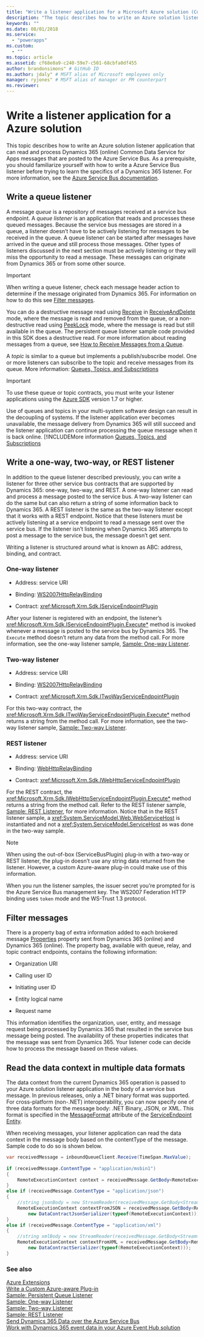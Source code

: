```yaml
---
title: "Write a listener application for a Microsoft Azure solution (Common Data Service for Apps) | Microsoft Docs" # Intent and product brand in a unique string of 43-59 chars including spaces"
description: "The topic describes how to write an Azure solution listener application that can read and process Dynamics 365 (online) Common Data Service for Apps messages that are posted to the Azure Service Bus." # 115-145 characters including spaces. This abstract displays in the search result."
keywords: ""
ms.date: 08/01/2018
ms.service:
  - "powerapps"
ms.custom:
  - ""
ms.topic: article
ms.assetid: cf68e0a9-c240-59e7-c501-68cbfa0df455
author: brandonsimons" # GitHub ID
ms.author: jdaly" # MSFT alias of Microsoft employees only
manager: ryjones" # MSFT alias of manager or PM counterpart
ms.reviewer: 
---
```


# Write a listener application for a Azure solution

<!-- https://docs.microsoft.com/en-us/dynamics365/customer-engagement/developer/write-listener-application-azure-solution -->

This topic describes how to write an Azure solution  listener application that can read and process Dynamics 365 (online) Common Data Service for Apps messages that are posted to the Azure Service Bus. As a prerequisite, you should familiarize yourself with how to write a Azure Service Bus listener before trying to learn the specifics of a Dynamics 365 listener. For more information, see the [Azure Service Bus documentation](https://azure.microsoft.com/en-us/documentation/services/service-bus/).  
  
<a name="bkmk_writequeued"></a>

## Write a queue listener

A message *queue* is a repository of messages received at a service bus endpoint. A *queue listener* is an application that reads and processes these queued messages. Because the service bus messages are stored in a queue, a listener doesn’t have to be actively listening for messages to be received in the queue. A queue listener can be started after messages have arrived in the queue and still process those messages. Other types of listeners discussed in the next section must be actively listening or they will miss the opportunity to read a message. These messages can originate from Dynamics 365 or from some other source. 
  
> [!IMPORTANT]
>  When writing a queue listener, check each message header action to determine if the message originated from Dynamics 365. For information on how to do this see [Filter messages](write-listener-application-azure-solution.md#filter).  
  
You can do a destructive message read using [Receive](https://docs.microsoft.com/en-us/dotnet/api/microsoft.servicebus.messaging.queueclient?redirectedfrom=MSDN&view=azure-dotnet#Microsoft_ServiceBus_Messaging_QueueClient_Receive) in [ReceiveAndDelete](https://docs.microsoft.com/en-us/dotnet/api/microsoft.servicebus.messaging.receivemode?redirectedfrom=MSDN&view=azure-dotnet#microsoft_servicebus_messaging_receivemode) mode, where the message is read and removed from the queue, or a non-destructive read using [PeekLock](https://docs.microsoft.com/en-us/dotnet/api/microsoft.servicebus.messaging.receivemode?redirectedfrom=MSDN&view=azure-dotnet#microsoft_servicebus_messaging_receivemode) mode, where the message is read but still available in the queue. The persistent queue listener sample code provided in this SDK does a destructive read. For more information about reading messages from a queue, see [How to Receive Messages from a Queue](http://azure.microsoft.com/documentation/articles/service-bus-dotnet-how-to-use-queues/#how-to-receive-messages-from-a-queue).  
  
A *topic* is similar to a queue but implements a publish/subscribe model. One or more listeners can subscribe to the topic and receive messages from its queue. More information: [Queues, Topics, and Subscriptions](https://docs.microsoft.com/en-us/azure/service-bus-messaging/service-bus-queues-topics-subscriptions)  
  
> [!IMPORTANT]
>  To use these queue or topic contracts, you must write your listener applications using the [Azure SDK](http://azure.microsoft.com/downloads/archive-net-downloads/) version 1.7 or higher.  
  
Use of queues and topics in your multi-system software design can result in the decoupling of systems. If the listener application ever becomes unavailable, the message delivery from Dynamics 365 will still succeed and the listener application can continue processing the queue message when it is back online. [!INCLUDEMore information [Queues, Topics, and Subscriptions](https://docs.microsoft.com/en-us/azure/service-bus-messaging/service-bus-queues-topics-subscriptions)  
  
<a name="bkmk_writeoneway"></a>

## Write a one-way, two-way, or REST listener

In addition to the queue listener described previously, you can write a listener for three other service bus contracts that are supported by Dynamics 365: one-way, two-way, and REST. A one-way listener can read and process a message posted to the service bus. A two-way listener can do the same but can also return a string of some information back to Dynamics 365. A REST listener is the same as the two-way listener except that it works with a REST endpoint. Notice that these listeners must be actively listening at a service endpoint to read a message sent over the service bus. If the listener isn’t listening when Dynamics 365 attempts to post a message to the service bus, the message doesn’t get sent.
  
Writing a listener is structured around what is known as ABC: address, binding, and contract. 

### One-way listener
  
- Address: service URI  
  
- Binding: [WS2007HttpRelayBinding](https://docs.microsoft.com/en-us/dotnet/api/microsoft.servicebus.ws2007httprelaybinding?redirectedfrom=MSDN&view=azure-dotnet#microsoft_servicebus_ws2007httprelaybinding)  
  
- Contract: <xref:Microsoft.Xrm.Sdk.IServiceEndpointPlugin>  
  
After your listener is registered with an endpoint, the listener’s <xref:Microsoft.Xrm.Sdk.IServiceEndpointPlugin.Execute*> method is invoked whenever a message is posted to the service bus by Dynamics 365. The `Execute` method doesn’t return any data from the method call. For more information, see the one-way listener sample, [Sample: One-way Listener](org-service/samples/one-way-listener.md).  
  
### Two-way listener
  
- Address: service URI  
  
- Binding: [WS2007HttpRelayBinding](https://docs.microsoft.com/en-us/dotnet/api/microsoft.servicebus.ws2007httprelaybinding?redirectedfrom=MSDN&view=azure-dotnet#microsoft_servicebus_ws2007httprelaybinding)  
  
- Contract: <xref:Microsoft.Xrm.Sdk.ITwoWayServiceEndpointPlugin>  
  
For this two-way contract, the <xref:Microsoft.Xrm.Sdk.ITwoWayServiceEndpointPlugin.Execute*> method returns a string from the method call. For more information, see the two-way listener sample, [Sample: Two-way Listener](org-service/samples/two-way-listener.md).  
  
### REST listener
  
- Address: service URI  
  
- Binding: [WebHttpRelayBinding](https://docs.microsoft.com/en-us/dotnet/api/microsoft.servicebus.webhttprelaybinding?redirectedfrom=MSDN&view=azure-dotnet#microsoft_servicebus_webhttprelaybinding)
  
- Contract: <xref:Microsoft.Xrm.Sdk.IWebHttpServiceEndpointPlugin>  
  
For the REST contract, the <xref:Microsoft.Xrm.Sdk.IWebHttpServiceEndpointPlugin.Execute*>  method returns a string from the method call. Refer to the REST listener sample, [Sample: REST Listener](org-service/samples/rest-listener.md), for more information. Notice that in the REST listener sample, a <xref:System.ServiceModel.Web.WebServiceHost> is instantiated and not a <xref:System.ServiceModel.ServiceHost> as was done in the two-way sample.
  
> [!NOTE]
>  When using the out-of-box (ServiceBusPlugin) plug-in with a two-way or REST listener, the plug-in doesn’t use any string data returned from the listener. However, a custom Azure-aware plug-in could make use of this information.  
> 
>  When you run the listener samples, the issuer secret you’re prompted for is the Azure Service Bus management key. The WS2007 Federation HTTP binding uses `token` mode and the WS-Trust 1.3 protocol.  
  
<a name="filter"></a>

## Filter messages

There is a property bag of extra information added to each brokered message [Properties](https://msdn.microsoft.com/library/windowsazure/microsoft.servicebus.messaging.brokeredmessage.properties.aspx) property sent from Dynamics 365 (online) and Dynamics 365 (online). The property bag, available with queue, relay, and topic contract endpoints, contains the following information:  
  
- Organization URI  
  
- Calling user ID  
  
- Initiating user ID  
  
- Entity logical name  
  
- Request name  
  
This information identifies the organization, user, entity, and message request being processed by Dynamics 365 that resulted in the service bus message being posted. The availability of these properties indicates that the message was sent from Dynamics 365. Your listener code can decide how to process the message based on these values.  
  
<a name="bkmk_multiple-formats"></a>
 
## Read the data context in multiple data formats

The data context from the current Dynamics 365 operation is passed to your Azure solution listener application in the body of a service bus message. In previous releases, only a .NET binary format was supported.  For cross-platform (non-.NET) interoperability, you can now specify one of three data formats for the message body: .NET Binary, JSON, or XML.  This format is specified in the [MessageFormat](reference/entities/serviceendpoint.md#BKMK_MessageFormat) attribute of the [ServiceEndpoint Entity](reference/entities/serviceendpoint.md).
  
When receiving messages, your listener application can read the data context in the message body based on the contentType of the message. Sample code to do so is shown below.  
  
```csharp
var receivedMessage = inboundQueueClient.Receive(TimeSpan.MaxValue);  
  
if (receivedMessage.ContentType = "application/msbin1")  
{  
    RemoteExecutionContext context = receivedMessage.GetBody<RemoteExecutionContext>();  
}  
else if (receivedMessage.ContentType = "application/json")  
{  
    //string jsonBody = new StreamReader(receivedMessage.GetBody<Stream>(), Encoding.UTF8).ReadToEnd();  
    RemoteExecutionContext contextFromJSON = receivedMessage.GetBody<RemoteExecutionContext>(  
        new DataContractJsonSerializer(typeof(RemoteExecutionContext)));  
}  
else if (receivedMessage.ContentType = "application/xml")  
{  
    //string xmlBody = new StreamReader(receivedMessage.GetBody<Stream>(), Encoding.UTF8).ReadToEnd();  
    RemoteExecutionContext contextFromXML = receivedMessage.GetBody<RemoteExecutionContext>(  
        new DataContractSerializer(typeof(RemoteExecutionContext)));  
}  
```  
  
### See also

 [Azure Extensions](azure-integration.md)   
 [Write a Custom Azure-aware Plug-in](write-custom-azure-aware-plugin.md)   
 [Sample: Persistent Queue Listener](org-service/samples/persistent-queue-listener.md)   
 [Sample: One-way Listener](org-service/samples/one-way-listener.md)   
 [Sample: Two-way Listener](org-service/samples/two-way-listener.md)   
 [Sample: REST Listener](org-service/samples/rest-listener.md)   
 [Send Dynamics 365 Data over the Azure Service Bus](work-data-azure-solution.md)   
 [Work with Dynamics 365 event data in your Azure Event Hub solution](work-event-data-azure-event-hub-solution.md)